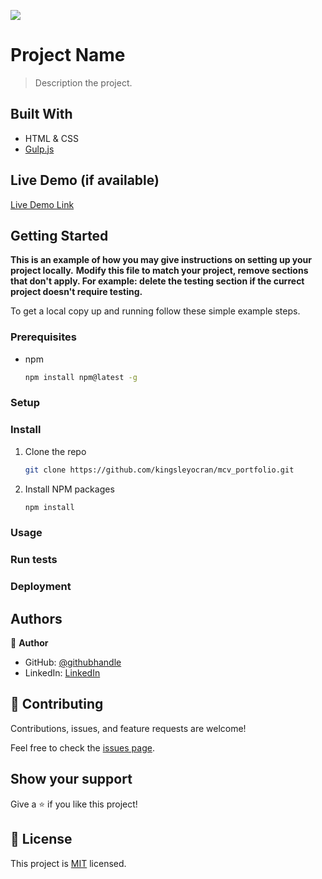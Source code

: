 ![](https://img.shields.io/badge/Microverse-blueviolet)


# Project Name

> Description the project.


## Built With

* HTML & CSS
* [Gulp.js](https://gulpjs.com/)



## Live Demo (if available)

[Live Demo Link](https://livedemo.com)


## Getting Started

**This is an example of how you may give instructions on setting up your project locally.**
**Modify this file to match your project, remove sections that don't apply. For example: delete the testing section if the currect project doesn't require testing.**


To get a local copy up and running follow these simple example steps.

### Prerequisites
* npm
  ```sh
  npm install npm@latest -g
  ```

### Setup

### Install
1. Clone the repo
   ```sh
   git clone https://github.com/kingsleyocran/mcv_portfolio.git
   ```
2. Install NPM packages
   ```sh
   npm install
   ```
### Usage

### Run tests

### Deployment



## Authors

👤 **Author**

- GitHub: [@githubhandle](https://github.com/kingsleyocran)
- LinkedIn: [LinkedIn]([https://linkedin.com/in/linkedinhandle](https://www.linkedin.com/in/kingsley-ocran-9909a3186/))

## 🤝 Contributing

Contributions, issues, and feature requests are welcome!

Feel free to check the [issues page](../../issues/).

## Show your support

Give a ⭐️ if you like this project!


## 📝 License

This project is [MIT](./MIT.md) licensed.
